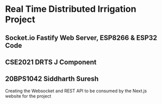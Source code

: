 # Real Time Distributed Irrigation Project
## Socket.io Fastify Web Server, ESP8266 & ESP32 Code
## CSE2021 DRTS J Component 
## 20BPS1042 Siddharth Suresh 

Creating the Websocket and REST API to be consumed by the Next.js website for the project
